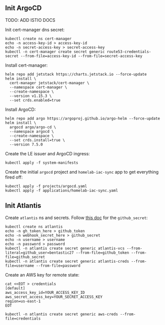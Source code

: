 ## Init ArgoCD

TODO: ADD ISTIO DOCS

Init cert-manager dns secret:

```
kubectl create ns cert-manager
echo -n access-key-id > access-key-id
echo -n secret-access-key > secret-access-key
kubectl -n cert-manager create secret generic route53-credentials-secret --from-file=access-key-id --from-file=secret-access-key
```

Install cert-manager:

```
helm repo add jetstack https://charts.jetstack.io --force-update
helm install \
  cert-manager jetstack/cert-manager \
  --namespace cert-manager \
  --create-namespace \
  --version v1.15.3 \
  --set crds.enabled=true
```

Install ArgoCD:

```
helm repo add argo https://argoproj.github.io/argo-helm --force-update
helm install \
  argocd argo/argo-cd \
  --namespace argocd \
  --create-namespace \
  --set crds.install=true \
  --version 7.5.0
```

Create the LE issuer and ArgoCD ingress:

```
kubectl apply -f system-manifests
```

Create the initial `argocd` project and `homelab-iac-sync` app to get everything fired off:

```
kubectl apply -f projects/argocd.yaml
kubectl apply -f applications/homelab-iac-sync.yaml
```

## Init Atlantis

Create `atlantis` ns and secrets. Follow [this doc](https://www.runatlantis.io/docs/configuring-webhooks.html) for the `github_secret`:

```
kubectl create ns atlantis
echo -n gh_token_here > github_token
echo -n webhook_secret_here > github_secret
echo -n username > username
echo -n password > password
kubectl -n atlantis create secret generic atlantis-vcs --from-literal=github_user=bentastic27 --from-file=github_token --from-file=github_secret
kubectl -n atlantis create secret generic atlantis-creds --from-file=username --from-file=password
```

Create an AWS key for remote state:

```
cat <<EOT > credentials
[default]
aws_access_key_id=YOUR_ACCESS_KEY_ID
aws_secret_access_key=YOUR_SECRET_ACCESS_KEY
region=us-east-1
EOT

kubectl -n atlantis create secret generic aws-creds --from-file=credentials
```
